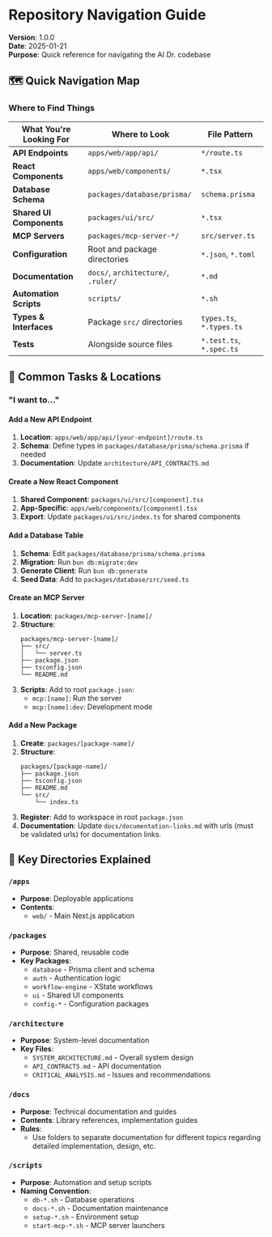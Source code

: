 # Repository Navigation Guide

**Version**: 1.0.0  
**Date**: 2025-01-21  
**Purpose**: Quick reference for navigating the AI Dr. codebase

## 🗺️ Quick Navigation Map

### Where to Find Things

| What You're Looking For | Where to Look | File Pattern |
|------------------------|---------------|--------------|
| **API Endpoints** | `apps/web/app/api/` | `*/route.ts` |
| **React Components** | `apps/web/components/` | `*.tsx` |
| **Database Schema** | `packages/database/prisma/` | `schema.prisma` |
| **Shared UI Components** | `packages/ui/src/` | `*.tsx` |
| **MCP Servers** | `packages/mcp-server-*/` | `src/server.ts` |
| **Configuration** | Root and package directories | `*.json`, `*.toml` |
| **Documentation** | `docs/`, `architecture/`, `.ruler/` | `*.md` |
| **Automation Scripts** | `scripts/` | `*.sh` |
| **Types & Interfaces** | Package `src/` directories | `types.ts`, `*.types.ts` |
| **Tests** | Alongside source files | `*.test.ts`, `*.spec.ts` |

## 🎯 Common Tasks & Locations

### "I want to..."

#### Add a New API Endpoint
1. **Location**: `apps/web/app/api/[your-endpoint]/route.ts`
2. **Schema**: Define types in `packages/database/prisma/schema.prisma` if needed
3. **Documentation**: Update `architecture/API_CONTRACTS.md`

#### Create a New React Component
1. **Shared Component**: `packages/ui/src/[component].tsx`
2. **App-Specific**: `apps/web/components/[component].tsx`
3. **Export**: Update `packages/ui/src/index.ts` for shared components

#### Add a Database Table
1. **Schema**: Edit `packages/database/prisma/schema.prisma`
2. **Migration**: Run `bun db:migrate:dev`
3. **Generate Client**: Run `bun db:generate`
4. **Seed Data**: Add to `packages/database/src/seed.ts`

#### Create an MCP Server
1. **Location**: `packages/mcp-server-[name]/`
2. **Structure**:
   ```
   packages/mcp-server-[name]/
   ├── src/
   │   └── server.ts
   ├── package.json
   ├── tsconfig.json
   └── README.md
   ```
3. **Scripts**: Add to root `package.json`:
   - `mcp:[name]`: Run the server
   - `mcp:[name]:dev`: Development mode

#### Add a New Package
1. **Create**: `packages/[package-name]/`
2. **Structure**:
   ```
   packages/[package-name]/
   ├── package.json
   ├── tsconfig.json
   ├── README.md
   └── src/
       └── index.ts
   ```
3. **Register**: Add to workspace in root `package.json`
4. **Documentation**: Update `docs/documentation-links.md` with urls (must be validated urls) for documentation links.

## 📁 Key Directories Explained

### `/apps`
- **Purpose**: Deployable applications
- **Contents**: 
  - `web/` - Main Next.js application

### `/packages`
- **Purpose**: Shared, reusable code
- **Key Packages**:
  - `database` - Prisma client and schema
  - `auth` - Authentication logic
  - `workflow-engine` - XState workflows
  - `ui` - Shared UI components
  - `config-*` - Configuration packages

### `/architecture`
- **Purpose**: System-level documentation
- **Key Files**:
  - `SYSTEM_ARCHITECTURE.md` - Overall system design
  - `API_CONTRACTS.md` - API documentation
  - `CRITICAL_ANALYSIS.md` - Issues and recommendations

### `/docs`
- **Purpose**: Technical documentation and guides
- **Contents**: Library references, implementation guides
- **Rules**:
  - Use folders to separate documentation for different topics regarding detailed implementation, design, etc.

### `/scripts`
- **Purpose**: Automation and setup scripts
- **Naming Convention**:
  - `db-*.sh` - Database operations
  - `docs-*.sh` - Documentation maintenance
  - `setup-*.sh` - Environment setup
  - `start-mcp-*.sh` - MCP server launchers
